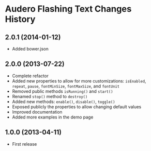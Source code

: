 # Audero Flashing Text Changes History #

## 2.0.1 (2014-01-12) ##

* Added bower.json

## 2.0.0 (2013-07-22) ##

* Complete refactor
* Added new properties to allow for more customizations: `isEnabled`, `repeat`, `pause`, `fontMinSize`, `fontMaxSize`, and `fontUnit`
* Removed public methods `isRunning()` and `start()`
* Renamed `stop()` method to `destroy()`
* Added new methods: `enable()`, `disable()`, `toggle()`
* Exposed publicly the properties to allow changing default values
* Improved documentation
* Added more examples in the demo page

## 1.0.0 (2013-04-11) ##

* First release